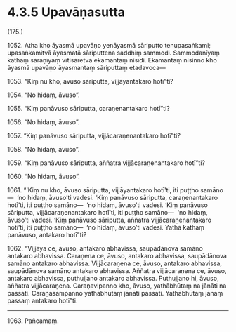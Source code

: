 

# 4.3.5 Upavāṇasutta




(175.)

1052\. Atha kho āyasmā upavāṇo yenāyasmā sāriputto tenupasaṅkami; upasaṅkamitvā āyasmatā sāriputtena saddhiṃ sammodi. Sammodanīyaṃ kathaṃ sāraṇīyaṃ vītisāretvā ekamantaṃ nisīdi. Ekamantaṃ nisinno kho āyasmā upavāṇo āyasmantaṃ sāriputtaṃ etadavoca—

1053\. “Kiṃ nu kho, āvuso sāriputta, vijjāyantakaro hotī”ti?

1054\. “No hidaṃ, āvuso”.

1055\. “Kiṃ panāvuso sāriputta, caraṇenantakaro hotī”ti?

1056\. “No hidaṃ, āvuso”.

1057\. “Kiṃ panāvuso sāriputta, vijjācaraṇenantakaro hotī”ti?

1058\. “No hidaṃ, āvuso”.

1059\. “Kiṃ panāvuso sāriputta, aññatra vijjācaraṇenantakaro hotī”ti?

1060\. “No hidaṃ, āvuso”.

1061\. “‘Kiṃ nu kho, āvuso sāriputta, vijjāyantakaro hotī’ti, iti puṭṭho samāno—  ‘no hidaṃ, āvuso’ti vadesi. ‘Kiṃ panāvuso sāriputta, caraṇenantakaro hotī’ti, iti puṭṭho samāno—  ‘no hidaṃ, āvuso’ti vadesi. ‘Kiṃ panāvuso sāriputta, vijjācaraṇenantakaro hotī’ti, iti puṭṭho samāno—  ‘no hidaṃ, āvuso’ti vadesi. ‘Kiṃ panāvuso sāriputta, aññatra vijjācaraṇenantakaro hotī’ti, iti puṭṭho samāno—  ‘no hidaṃ, āvuso’ti vadesi. Yathā kathaṃ panāvuso, antakaro hotī”ti?

1062\. “Vijjāya ce, āvuso, antakaro abhavissa, saupādānova samāno antakaro abhavissa. Caraṇena ce, āvuso, antakaro abhavissa, saupādānova samāno antakaro abhavissa. Vijjācaraṇena ce, āvuso, antakaro abhavissa, saupādānova samāno antakaro abhavissa. Aññatra vijjācaraṇena ce, āvuso, antakaro abhavissa, puthujjano antakaro abhavissa. Puthujjano hi, āvuso, aññatra vijjācaraṇena. Caraṇavipanno kho, āvuso, yathābhūtaṃ na jānāti na passati. Caraṇasampanno yathābhūtaṃ jānāti passati. Yathābhūtaṃ jānaṃ passaṃ antakaro hotī”ti.

---

1063\. Pañcamaṃ.






